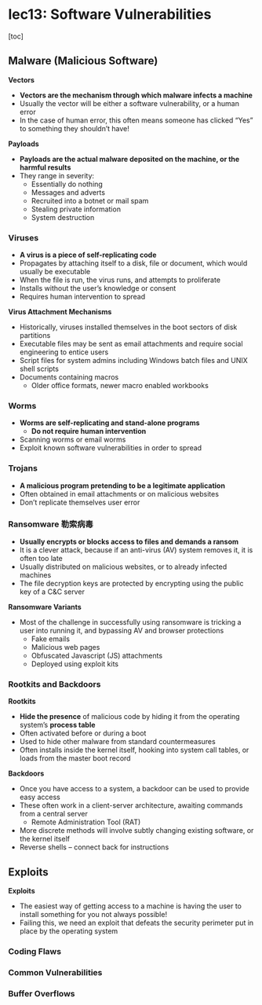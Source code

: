 # lec13: Software Vulnerabilities 

[toc]

## Malware (Malicious Software)

**Vectors**

- **Vectors are the mechanism through which malware infects a machine**
- Usually the vector will be either a software vulnerability, or a human error
- In the case of human error, this often means someone has clicked “Yes” to something they shouldn’t have!

**Payloads**

- **Payloads are the actual malware deposited on the machine, or the harmful results**
- They range in severity:
    - Essentially do nothing
    - Messages and adverts
    - Recruited into a botnet or mail spam
    - Stealing private information
    - System destruction

### Viruses

- **A virus is a piece of self-replicating code**
- Propagates by attaching itself to a disk, file or document, which would usually be executable
- When the file is run, the virus runs, and attempts to proliferate
- Installs without the user’s knowledge or consent
- Requires human intervention to spread

**Virus Attachment Mechanisms**

- Historically, viruses installed themselves in the boot sectors of disk partitions
- Executable files may be sent as email attachments and require social engineering to entice users
- Script files for system admins including Windows batch files and UNIX shell scripts
- Documents containing macros
    - Older office formats, newer macro enabled workbooks

### Worms

- **Worms are self-replicating and stand-alone programs**
    - **Do not require human intervention**
- Scanning worms or email worms
- Exploit known software vulnerabilities in order to spread

### Trojans

- **A malicious program pretending to be a legitimate application**
- Often obtained in email attachments or on malicious websites
- Don’t replicate themselves user error

### Ransomware 勒索病毒

- **Usually encrypts or blocks access to files and demands a ransom**
- It is a clever attack, because if an anti-virus (AV) system removes it, it is often too late
- Usually distributed on malicious websites, or to already infected machines
- The file decryption keys are protected by encrypting using the public key of a C&C server

**Ransomware Variants**

- Most of the challenge in successfully using ransomware is tricking a user into running it, and bypassing AV and browser protections
    - Fake emails
    -  Malicious web pages
    - Obfuscated Javascript (JS) attachments
    - Deployed using exploit kits

### Rootkits and Backdoors

**Rootkits**

- **Hide the presence** of malicious code by hiding it from the operating system’s **process table**
- Often activated before or during a boot
- Used to hide other malware from standard countermeasures
- Often installs inside the kernel itself, hooking into system call tables, or loads from the master boot record

**Backdoors**

- Once you have access to a system, a backdoor can be used to provide easy access
- These often work in a client-server architecture, awaiting commands from a central server
    - Remote Administration Tool (RAT)
- More discrete methods will involve subtly changing existing software, or the kernel itself
- Reverse shells – connect back for instructions

## Exploits

**Exploits**

- The easiest way of getting access to a machine is having the user to install something for you not always possible!
- Failing this, we need an exploit that defeats the security perimeter put in place by the operating system

### Coding Flaws

### Common Vulnerabilities

### Buffer Overflows



